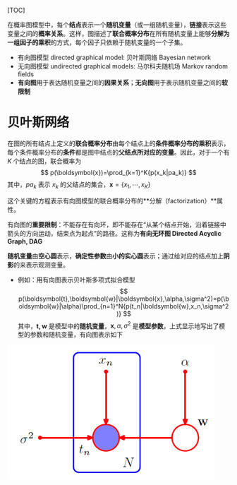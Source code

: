 [TOC]

在概率图模型中，每个**结点**表示⼀个**随机变量**（或⼀组随机变量），**链接**表示这些变量之间的**概率关系**。这样，图描述了**联合概率分布**在所有随机变量上能够**分解为⼀组因子的乘积**的方式，每个因子只依赖于随机变量的⼀个子集。

* 有向图模型 directed graphical model: 贝叶斯网络 Bayesian network
* 无向图模型 undirected graphical models: 马尔科夫随机场 Markov random fields
* **有向图**用于表达随机变量之间的**因果关系**；**无向图**用于表示随机变量之间的**软限制**

# 贝叶斯网络

在图的所有结点上定义的**联合概率分布**由每个结点上的**条件概率分布的乘积**表⽰，每个条件概率分布的**条件**都是图中结点的**父结点所对应的变量**。因此，对于⼀个有 $K$ 个结点的图，联合概率为
$$
p(\boldsymbol{x})=\prod_{k=1}^K{p(x_k|pa_k)}
$$
其中，$pa_k$ 表示 $x_k$ 的父结点的集合，$\boldsymbol{x}=\{x_1,\cdots,x_K\}$ 

这个关键的方程表示有向图模型的联合概率分布的**分解（factorization）**属性。

有向图的**重要限制**：不能存在有向环，即不能存在“从某个结点开始，沿着链接中箭头的方向运动，结束点为起点”的路径。这称为**有向无环图 Directed Acyclic Graph, DAG**

**随机变量**由**空心圆**表示，**确定性参数**由**小的实心圆**表示；通过给对应的结点加上**阴影**的来表示观测变量。

* 例如：用有向图表示贝叶斯多项式拟合模型
  $$
  p(\boldsymbol{t},\boldsymbol{w}|\boldsymbol{x},\alpha,\sigma^2)=p(\boldsymbol{w}|\alpha)\prod_{n=1}^N{p(t_n|\boldsymbol{w},x_n,\sigma^2)}
  $$
  其中，$\boldsymbol{t,w}$ 是模型中的**随机变量**，$\boldsymbol{x},\alpha,\sigma^2$ 是**模型参数**，上式显示地写出了模型的参数和随机变量，有向图表示如下

![2eef53cbe8a0558a58e37f84dd3afa1e.png](_resources/2eef53cbe8a0558a58e37f84dd3afa1e.png)

